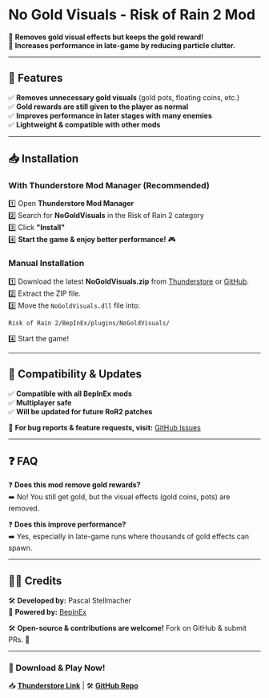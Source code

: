 # No Gold Visuals - Risk of Rain 2 Mod  
🔹 **Removes gold visual effects but keeps the gold reward!**  
🔹 **Increases performance in late-game by reducing particle clutter.**  

---

## 📌 Features  
✅ **Removes unnecessary gold visuals** (gold pots, floating coins, etc.)  
✅ **Gold rewards are still given to the player as normal**  
✅ **Improves performance in later stages with many enemies**  
✅ **Lightweight & compatible with other mods**  

---

## 📥 Installation  

### With Thunderstore Mod Manager (Recommended)  
1️⃣ Open **Thunderstore Mod Manager**  
2️⃣ Search for **NoGoldVisuals** in the Risk of Rain 2 category  
3️⃣ Click **"Install"**  
4️⃣ **Start the game & enjoy better performance!** 🎮  

### Manual Installation  
1️⃣ Download the latest **NoGoldVisuals.zip** from [Thunderstore](https://thunderstore.io/) or [GitHub](https://github.com/dein-repo-link).  
2️⃣ Extract the ZIP file.  
3️⃣ Move the `NoGoldVisuals.dll` file into:  
   ```
   Risk of Rain 2/BepInEx/plugins/NoGoldVisuals/
   ```  
4️⃣ Start the game!  

---

## 🔄 Compatibility & Updates  
✅ **Compatible with all BepInEx mods**  
✅ **Multiplayer safe**  
✅ **Will be updated for future RoR2 patches**  

🚀 **For bug reports & feature requests, visit:** [GitHub Issues](https://github.com/dein-repo-link/issues)  

---

## ❓ FAQ  
❓ **Does this mod remove gold rewards?**  
➡️ No! You still get gold, but the visual effects (gold coins, pots) are removed.  

❓ **Does this improve performance?**  
➡️ Yes, especially in late-game runs where thousands of gold effects can spawn.  

---

## 👨‍💻 Credits  
🛠️ **Developed by:** Pascal Stellmacher  
🔧 **Powered by:** [BepInEx](https://github.com/BepInEx/BepInEx)  

🛠️ **Open-source & contributions are welcome!** Fork on GitHub & submit PRs. 🚀  

---

### 📌 Download & Play Now!  
📥 **[Thunderstore Link](https://thunderstore.io/)** | 🛠️ **[GitHub Repo](https://github.com/dein-repo-link)**  
